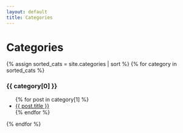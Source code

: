 ```yaml
---
layout: default
title: Categories
---
```


<div class="posts">
  <h1>Categories</h1>
  {% assign sorted_cats = site.categories | sort %}
  {% for category in sorted_cats %}
     <h3 class="category-title">{{ category[0] }}</h3>
     <ul>
       {% for post in category[1] %}
         <li><a href="{{ post.url }}">{{ post.title }}</a></li>
       {% endfor %}
     </ul>
  {% endfor %}
</div>
